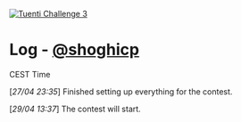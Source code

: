 [![Tuenti Challenge 3](https://contest.tuenti.net/resources/logo.png)](https://contest.tuenti.net/)

# Log - [@shoghicp](https://twitter.com/shoghicp)

CEST Time

[_27/04 23:35_] Finished setting up everything for the contest.

[_29/04 13:37_] The contest will start.